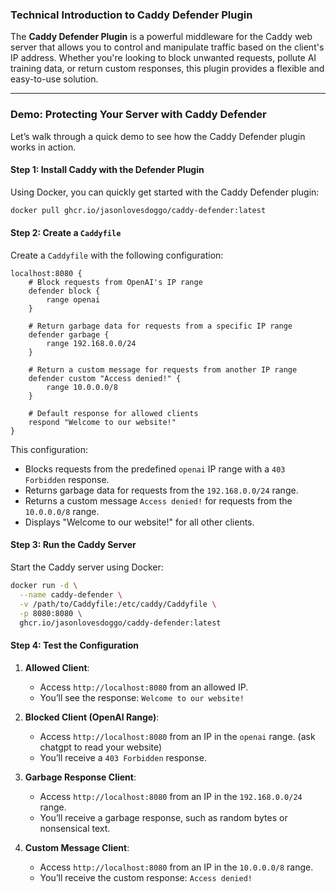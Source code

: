 ### **Technical Introduction to Caddy Defender Plugin**

The **Caddy Defender Plugin** is a powerful middleware for the Caddy web server that allows you to control and manipulate traffic based on the client's IP address. Whether you're looking to block unwanted requests, pollute AI training data, or return custom responses, this plugin provides a flexible and easy-to-use solution.

---

### **Demo: Protecting Your Server with Caddy Defender**

Let’s walk through a quick demo to see how the Caddy Defender plugin works in action.

#### **Step 1: Install Caddy with the Defender Plugin**

Using Docker, you can quickly get started with the Caddy Defender plugin:

```bash
docker pull ghcr.io/jasonlovesdoggo/caddy-defender:latest
```

#### **Step 2: Create a `Caddyfile`**

Create a `Caddyfile` with the following configuration:

```caddyfile
localhost:8080 {
    # Block requests from OpenAI's IP range
    defender block {
        range openai
    }

    # Return garbage data for requests from a specific IP range
    defender garbage {
        range 192.168.0.0/24
    }

    # Return a custom message for requests from another IP range
    defender custom "Access denied!" {
        range 10.0.0.0/8
    }

    # Default response for allowed clients
    respond "Welcome to our website!"
}
```

This configuration:
- Blocks requests from the predefined `openai` IP range with a `403 Forbidden` response.
- Returns garbage data for requests from the `192.168.0.0/24` range.
- Returns a custom message `Access denied!` for requests from the `10.0.0.0/8` range.
- Displays "Welcome to our website!" for all other clients.

#### **Step 3: Run the Caddy Server**

Start the Caddy server using Docker:

```bash
docker run -d \
  --name caddy-defender \
  -v /path/to/Caddyfile:/etc/caddy/Caddyfile \
  -p 8080:8080 \
  ghcr.io/jasonlovesdoggo/caddy-defender:latest
```

#### **Step 4: Test the Configuration**

1. **Allowed Client**:
   - Access `http://localhost:8080` from an allowed IP.
   - You’ll see the response: `Welcome to our website!`

2. **Blocked Client (OpenAI Range)**:
   - Access `http://localhost:8080` from an IP in the `openai` range. (ask chatgpt to read your website)
   - You’ll receive a `403 Forbidden` response.

3. **Garbage Response Client**:
   - Access `http://localhost:8080` from an IP in the `192.168.0.0/24` range.
   - You’ll receive a garbage response, such as random bytes or nonsensical text.

4. **Custom Message Client**:
   - Access `http://localhost:8080` from an IP in the `10.0.0.0/8` range.
   - You’ll receive the custom response: `Access denied!`
